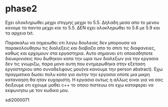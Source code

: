 # phase2
Εχει ολοκληρωθει μεχρι στιγμης μεχρι το 5.5. Δηλαδη μεσα απο το μενου κανομε τα παντα μεχρι και το 5.5. ΔΕΝ εχει ολοκληρωθει το 5.6 με 5.9 και τα αρχεια txt.

Παρακαλω να σημειωθει οτι λογω δουλειας δεν μπορουσα να παρακολουθησω τις διαλεξεις και διαβαζα απο το σπιτι τις διαφανειες, καθως και ερχομουν στα εργαστηρια. Αυτο σημαινει οτι οποιεσδηποτε διευκρινισεις που δωθηκαν κατα την ωρα των διαλεξων για την εργασια δεν τις γνωριζω, παρα μονο αυτη που ενημερωθηκα στην εξεταση εργαστηριου απο συναδελφους μου(να κανουμε την person abstract). Εχω πραγματικα δωσει πολυ κοπο για αυτην την εργασια οποτε μια μικρη κατανοηση θα ηταν ευχαριστη. Η εργασια ουτως η αλλως ειναι για να σας δειξουμε οτι εχουμε μαθει c++ το οποιο πιστευω οτι εχω καταφερει να εκφωνησω με τον κωδικα μου.

sdi2000071